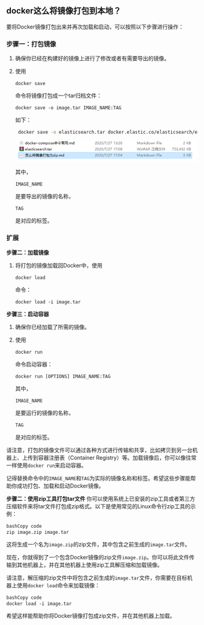 ## docker这么将镜像打包到本地？

要将Docker镜像打包出来并再次加载和启动，可以按照以下步骤进行操作：

### **步骤一：打包镜像**

1. 确保你已经在构建好的镜像上进行了修改或者有需要导出的镜像。

2. 使用

   ```
   docker save
   ```

   命令将镜像打包成一个tar归档文件：

   ```
   docker save -o image.tar IMAGE_NAME:TAG
   ```

   如下：

   ```bash
    docker save -o elasticsearch.tar docker.elastic.co/elasticsearch/elasticsearch:7.9.2
   ```

   ![image-20230727171030757](怎么将镜像打包为zip.assets/image-20230727171030757.png)

   其中，

   ```
   IMAGE_NAME
   ```

   是要导出的镜像的名称，

   ```
   TAG
   ```

   是对应的标签。

### 扩展

**步骤二：加载镜像**

1. 将打包的镜像加载回Docker中，使用

   ```
   docker load
   ```

   命令：

   ```
   docker load -i image.tar
   ```

**步骤三：启动容器**

1. 确保你已经加载了所需的镜像。

2. 使用

   ```
   docker run
   ```

   命令启动容器：

   ```
   docker run [OPTIONS] IMAGE_NAME:TAG
   ```

   其中，

   ```
   IMAGE_NAME
   ```

   是要运行的镜像的名称，

   ```
   TAG
   ```

   是对应的标签。

请注意，打包的镜像文件可以通过各种方式进行传输和共享，比如拷贝到另一台机器上、上传到容器注册表（Container Registry）等。加载镜像后，你可以像往常一样使用`docker run`来启动容器。

记得替换命令中的`IMAGE_NAME`和`TAG`为实际的镜像名称和标签。希望这些步骤能帮助你成功打包、加载和启动Docker镜像。





**步骤二：使用zip工具打包tar文件** 你可以使用系统上已安装的zip工具或者第三方压缩软件来将tar文件打包成zip格式。以下是使用常见的Linux命令行zip工具的示例：

```
bashCopy code
zip image.zip image.tar
```

这将生成一个名为`image.zip`的zip文件，其中包含之前生成的`image.tar`文件。

现在，你就得到了一个包含Docker镜像的zip文件`image.zip`。你可以将此文件传输到其他机器上，并在其他机器上使用zip工具解压缩和加载镜像。

请注意，解压缩的zip文件中将包含之前生成的`image.tar`文件，你需要在目标机器上使用`docker load`命令来加载镜像：

```
bashCopy code
docker load -i image.tar
```

希望这样能帮助你将Docker镜像打包成zip文件，并在其他机器上加载。







